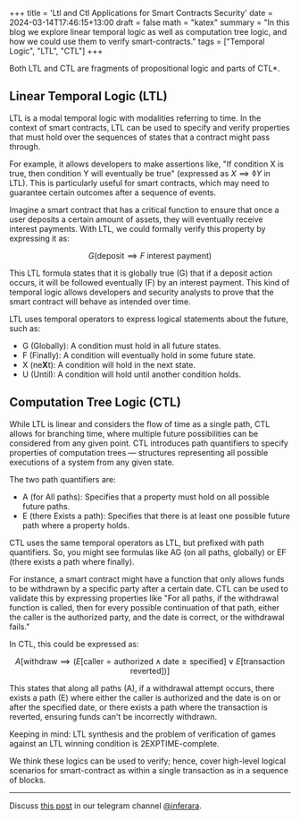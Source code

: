 +++
title = 'Ltl and Ctl Applications for Smart Contracts Security'
date = 2024-03-14T17:46:15+13:00
draft = false
math = "katex"
summary = "In this blog we explore linear temporal logic as well as computation tree logic, and how we could use them to verify smart-contracts."
tags = ["Temporal Logic", "LTL", "CTL"]
+++


Both LTL and CTL are fragments of propositional logic and parts of CTL*.

## Linear Temporal Logic (LTL)

LTL is a modal temporal logic with modalities referring to time. In the context of smart contracts, LTL can be used to specify and verify properties that must hold over the sequences of states that a contract might pass through.

For example, it allows developers to make assertions like, "If condition X is true, then condition Y will eventually be true" (expressed as $X \implies \lozenge Y$ in LTL). This is particularly useful for smart contracts, which may need to guarantee certain outcomes after a sequence of events.

Imagine a smart contract that has a critical function to ensure that once a user deposits a certain amount of assets, they will eventually receive interest payments. With LTL, we could formally verify this property by expressing it as:

$$
G(\text{deposit} \implies F\text{ interest payment})
$$


This LTL formula states that it is globally true (G) that if a deposit action occurs, it will be followed eventually (F) by an interest payment. This kind of temporal logic allows developers and security analysts to prove that the smart contract will behave as intended over time.

LTL uses temporal operators to express logical statements about the future, such as:
- G (Globally): A condition must hold in all future states.
- F (Finally): A condition will eventually hold in some future state.
- X (ne**X**t): A condition will hold in the next state.
- U (Until): A condition will hold until another condition holds.

## Computation Tree Logic (CTL)

While LTL is linear and considers the flow of time as a single path, CTL allows for branching time, where multiple future possibilities can be considered from any given point. CTL introduces path quantifiers to specify properties of computation trees — structures representing all possible executions of a system from any given state.

The two path quantifiers are:
- A (for All paths): Specifies that a property must hold on all possible future paths.
- E (there Exists a path): Specifies that there is at least one possible future path where a property holds.

CTL uses the same temporal operators as LTL, but prefixed with path quantifiers. So, you might see formulas like AG (on all paths, globally) or EF (there exists a path where finally).

For instance, a smart contract might have a function that only allows funds to be withdrawn by a specific party after a certain date. CTL can be used to validate this by expressing properties like "For all paths, if the withdrawal function is called, then for every possible continuation of that path, either the caller is the authorized party, and the date is correct, or the withdrawal fails."

In CTL, this could be expressed as:

$$
A[\text{withdraw} \implies (E[\text{caller} = \text{authorized} \land \text{date} \geq \text{specified}] \lor E[\text{transaction reverted}])]
$$

This states that along all paths (A), if a withdrawal attempt occurs, there exists a path (E) where either the caller is authorized and the date is on or after the specified date, or there exists a path where the transaction is reverted, ensuring funds can't be incorrectly withdrawn.

Keeping in mind: LTL synthesis and the problem of verification of games against an LTL winning condition is 2EXPTIME-complete.

We think these logics can be used to verify; hence, cover high-level logical scenarios for smart-contract as within a single transaction as in a sequence of blocks.

---

Discuss [this post](https://t.me/inferara/10) in our telegram channel [@inferara](https://t.me/inferara/).
